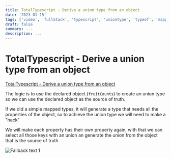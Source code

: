 ```yaml
---
title: TotalTypescript - Derive a union type from an object
date: '2023-01-15'
tags: ['video', 'fullStack', 'typescript', 'unionType', 'typeof', 'mappedTypes', 'read', 'withResume']
draft: false
summary: ...
description: ...
---
```


# TotalTypescript - Derive a union type from an object

[TotalTypescript - Derive a union type from an object](https://www.totaltypescript.com/tips/derive-a-union-type-from-an-object)

The logic is to use the declared object (`fruitCounts`) to create an union type so we can use the declared object as the source of truth.

If we did a simple mapped types, it will generate a type that needs all the properties of the object, so to achieve the union type we will need to make a "hack"

We will make each property has their own property again, with that we can select all those keys with an union an generate the union from the object that is the source of truth

![Fallback text 1](/static/assets/pasted-image-20221010213127.png)
